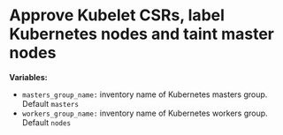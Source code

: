 # Approve Kubelet CSRs, label Kubernetes nodes and taint master nodes

**Variables:**

  - `masters_group_name:` inventory name of Kubernetes masters group. Default `masters`
  - `workers_group_name:` inventory name of Kubernetes workers group. Default `nodes`
